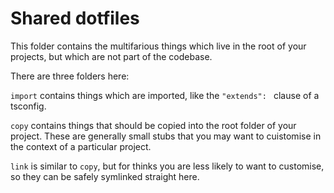 # Shared dotfiles

This folder contains the multifarious things which live in the root of your projects, but which are not part of the codebase.

There are three folders here:

`import` contains things which are imported, like the `"extends": ` clause of a tsconfig.

`copy` contains things that should be copied into the root folder of your project. These are generally small stubs that you may want to cuistomise in the context of a particular project.

`link` is similar to `copy`, but for thinks you are less likely to want to customise, so they can be safely symlinked straight here.
